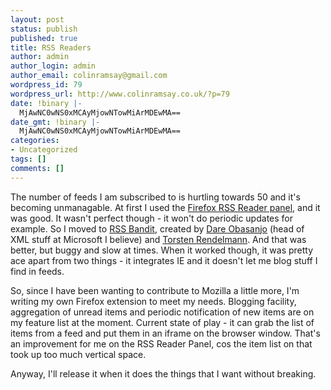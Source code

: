 ```yaml
---
layout: post
status: publish
published: true
title: RSS Readers
author: admin
author_login: admin
author_email: colinramsay@gmail.com
wordpress_id: 79
wordpress_url: http://www.colinramsay.co.uk/?p=79
date: !binary |-
  MjAwNC0wNS0xMCAyMjowNTowMiArMDEwMA==
date_gmt: !binary |-
  MjAwNC0wNS0xMCAyMjowNTowMiArMDEwMA==
categories:
- Uncategorized
tags: []
comments: []
---
```

<p>The number of feeds I am subscribed to is hurtling towards 50 and it's becoming unmanagable. At first I used the <a href="http://fls.moo.jp/moz/rssreader.html" title="Firefox RSS Reader Panel">Firefox RSS Reader panel</a>, and it was good. It wasn't perfect though - it won't do periodic updates for example. So I moved to <a href="http://www.rssbandit.org/" title="RSS Bandit homepage">RSS Bandit</a>, created by <a href="http://www.25hoursaday.com/" title="Dare Obasanjo's homepage">Dare Obasanjo</a> (head of XML stuff at Microsoft I believe) and <a href="http://www.rendelmann.info/blog/" title="Torsten Rendelmann's Blog">Torsten Rendelmann</a>. And that was better, but buggy and slow at times. When it worked though, it was pretty ace apart from two things - it integrates IE and it doesn't let me blog stuff I find in feeds.</p>
<p>So, since I have been wanting to contribute to Mozilla a little more, I'm writing my own Firefox extension to meet my needs. Blogging facility, aggregation of unread items and periodic notification of new items are on my feature list at the moment. Current state of play - it can grab the list of items from a feed and put them in an iframe on the browser window. That's an improvement for me on the RSS Reader Panel, cos the item list on that took up too much vertical space.</p>
<p>Anyway, I'll release it when it does the things that I want without breaking.</p>
